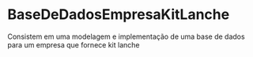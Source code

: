 # BaseDeDadosEmpresaKitLanche
Consistem em uma modelagem e implementação de uma base de dados para um empresa que fornece kit lanche
